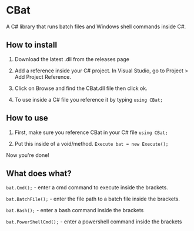 # CBat
A C# library that runs batch files and Windows shell commands inside C#.
## How to install
1. Download the latest .dll from the releases page

2. Add a reference inside your C# project. In Visual Studio, go to Project > Add Project Reference.

3. Click on Browse and find the CBat.dll file then click ok.

4. To use inside a C# file you reference it by typing ` using CBat; `

## How to use
1. First, make sure you reference CBat in your C# file ` using CBat; `

2. Put this inside of a void/method. ` Execute bat = new Execute(); `

Now you're done!

## What does what?
`bat.Cmd();` - enter a cmd command to execute inside the brackets.

`bat.BatchFile();` - enter the file path to a batch file inside the brackets.

`bat.Bash();` - enter a bash command inside the brackets

`bat.PowerShellCmd();` - enter a powershell command inside the brackets

